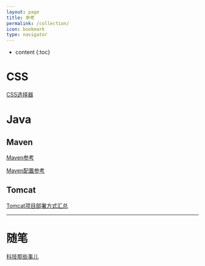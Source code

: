```yaml
---
layout: page
title: 参考
permalink: /collection/
icon: bookmark
type: navigator
---
```


* content
{:toc}
# CSS

[CSS选择器]({{site.url}}/page/css-selector-reference)

# Java

## Maven

[Maven参考]({{site.url}}/page/maven-reference)

[Maven配置参考]({{site.url}}/page/maven-settings-reference)

## Tomcat

[Tomcat项目部署方式汇总]({{site.url}}/page/tomcat-deployment-reference)

---

# 随笔

[科技那些事儿]({{site.url}}/page/something-about-technology)